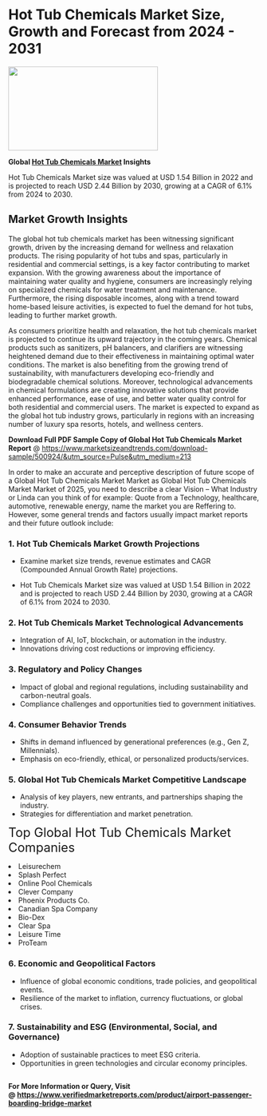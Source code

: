 <H1>Hot Tub Chemicals Market Size, Growth and Forecast from 2024 - 2031</H1><img class="aligncenter size-medium wp-image-584254" src="https://thirdeyenews.in/wp-content/uploads/2024/09/Global-Market-Research-300x168.jpeg" alt="" width="300" height="168" /><p><strong>Global&nbsp;<a href="https://www.marketsizeandtrends.com/download-sample/500924/&amp;utm_source=Pulse&amp;utm_medium=213">Hot Tub Chemicals Market</a> Insights</strong></p><p>Hot Tub Chemicals Market size was valued at USD 1.54 Billion in 2022 and is projected to reach USD 2.44 Billion by 2030, growing at a CAGR of 6.1% from 2024 to 2030.</p><p><h2>Market Growth Insights</h2> <p>The global hot tub chemicals market has been witnessing significant growth, driven by the increasing demand for wellness and relaxation products. The rising popularity of hot tubs and spas, particularly in residential and commercial settings, is a key factor contributing to market expansion. With the growing awareness about the importance of maintaining water quality and hygiene, consumers are increasingly relying on specialized chemicals for water treatment and maintenance. Furthermore, the rising disposable incomes, along with a trend toward home-based leisure activities, is expected to fuel the demand for hot tubs, leading to further market growth.</p> <p></p> <p>As consumers prioritize health and relaxation, the hot tub chemicals market is projected to continue its upward trajectory in the coming years. Chemical products such as sanitizers, pH balancers, and clarifiers are witnessing heightened demand due to their effectiveness in maintaining optimal water conditions. The market is also benefiting from the growing trend of sustainability, with manufacturers developing eco-friendly and biodegradable chemical solutions. Moreover, technological advancements in chemical formulations are creating innovative solutions that provide enhanced performance, ease of use, and better water quality control for both residential and commercial users. The market is expected to expand as the global hot tub industry grows, particularly in regions with an increasing number of luxury spa resorts, hotels, and wellness centers. <p></p><p><span class=""><strong>Download Full PDF Sample Copy of Global Hot Tub Chemicals Market Report</strong> @ <a href="https://www.marketsizeandtrends.com/download-sample/500924/&amp;utm_source=Pulse&amp;utm_medium=213" target="_blank">https://www.marketsizeandtrends.com/download-sample/500924/&amp;utm_source=Pulse&amp;utm_medium=213</a></span></p><p>In order to make an accurate and perceptive description of future scope of a Global&nbsp;Hot Tub Chemicals Market Market as Global&nbsp;Hot Tub Chemicals Market Market of 2025, you need to describe a clear Vision &ndash; What Industry or Linda can you think of for example: Quote from a Technology, healthcare, automotive, renewable energy, name the market you are Reffering to. However, some general trends and factors usually impact market reports and their future outlook include:</p><h3>1.&nbsp;<strong>Hot Tub Chemicals Market Growth Projections</strong></h3><ul><li>Examine market size trends, revenue estimates and CAGR (Compounded Annual Growth Rate) projections.</li><li><p>Hot Tub Chemicals Market size was valued at USD 1.54 Billion in 2022 and is projected to reach USD 2.44 Billion by 2030, growing at a CAGR of 6.1% from 2024 to 2030.</p></li></ul><h3>2.&nbsp;<strong>Hot Tub Chemicals Market Technological Advancements</strong></h3><ul><li>Integration of AI, IoT, blockchain, or automation in the industry.</li><li>Innovations driving cost reductions or improving efficiency.</li></ul><h3>3.&nbsp;<strong>Regulatory and Policy Changes</strong></h3><ul><li>Impact of global and regional regulations, including sustainability and carbon-neutral goals.</li><li>Compliance challenges and opportunities tied to government initiatives.</li></ul><h3>4.&nbsp;<strong>Consumer Behavior Trends</strong></h3><ul><li>Shifts in demand influenced by generational preferences (e.g., Gen Z, Millennials).</li><li>Emphasis on eco-friendly, ethical, or personalized products/services.</li></ul><h3>5.&nbsp;<strong>Global Hot Tub Chemicals Market Competitive Landscape</strong></h3><ul><li>Analysis of key players, new entrants, and partnerships shaping the industry.</li><li>Strategies for differentiation and market penetration.</li></ul><p data-pm-slice="1 1 []"><span style="color: inherit; font-family: inherit; font-size: 25px;">Top Global Hot Tub Chemicals Market Companies</span></p><div class="" data-test-id=""><p><li>Leisurechem</li><li> Splash Perfect</li><li> Online Pool Chemicals</li><li> Clever Company</li><li> Phoenix Products Co.</li><li> Canadian Spa Company</li><li> Bio-Dex</li><li> Clear Spa</li><li> Leisure Time</li><li> ProTeam</li></p></div><h3>6.&nbsp;<strong>Economic and Geopolitical Factors</strong></h3><ul><li>Influence of global economic conditions, trade policies, and geopolitical events.</li><li>Resilience of the market to inflation, currency fluctuations, or global crises.</li></ul><h3>7.&nbsp;<strong>Sustainability and ESG (Environmental, Social, and Governance)</strong></h3><ul><li>Adoption of sustainable practices to meet ESG criteria.</li><li>Opportunities in green technologies and circular economy principles.</li></ul><h2><strong style="font-size: 14px;">For More Information or Query, Visit @&nbsp;</strong><a style="background-color: #ffffff; font-size: 14px;" href="https://www.marketsizeandtrends.com/report/hot-tub-chemicals-market/" target="_blank">https://www.verifiedmarketreports.com/product/airport-passenger-boarding-bridge-market</a></h2>
